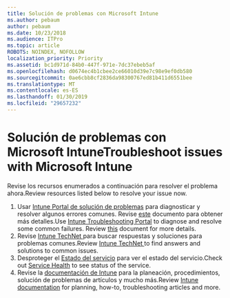 ```yaml
---
title: Solución de problemas con Microsoft Intune
ms.author: pebaum
author: pebaum
ms.date: 10/23/2018
ms.audience: ITPro
ms.topic: article
ROBOTS: NOINDEX, NOFOLLOW
localization_priority: Priority
ms.assetid: bc1d971d-84b0-447f-971e-7dc37ebeb5af
ms.openlocfilehash: d0674ec4b1cbee2ce66010d39e7c98e9ef0db580
ms.sourcegitcommit: 0ae6cbb8cf2836da98300767ed81b411d6551bee
ms.translationtype: MT
ms.contentlocale: es-ES
ms.lasthandoff: 01/30/2019
ms.locfileid: "29657232"
---
```

# <a name="troubleshoot-issues-with-microsoft-intune"></a><span data-ttu-id="4e2c4-102">Solución de problemas con Microsoft Intune</span><span class="sxs-lookup"><span data-stu-id="4e2c4-102">Troubleshoot issues with Microsoft Intune</span></span>

<span data-ttu-id="4e2c4-103">Revise los recursos enumerados a continuación para resolver el problema ahora.</span><span class="sxs-lookup"><span data-stu-id="4e2c4-103">Review resources listed below to resolve your issue now.</span></span>
  
1. <span data-ttu-id="4e2c4-p101">Usar [Intune Portal de solución de problemas](https://devicemanagement.microsoft.com/#blade/Microsoft_Intune_DeviceSettings/TroubleshootBlade) para diagnosticar y resolver algunos errores comunes. Revise [este](https://docs.microsoft.com/intune/help-desk-operators) documento para obtener más detalles.</span><span class="sxs-lookup"><span data-stu-id="4e2c4-p101">Use [Intune Troubleshooting Portal](https://devicemanagement.microsoft.com/#blade/Microsoft_Intune_DeviceSettings/TroubleshootBlade) to diagnose and resolve some common failures. Review [this](https://docs.microsoft.com/intune/help-desk-operators) document for more details.</span></span>  
2. <span data-ttu-id="4e2c4-106">Revise [Intune TechNet ](https://social.technet.microsoft.com/forums/home?forum=microsoftintuneprod)para buscar respuestas y soluciones para problemas comunes.</span><span class="sxs-lookup"><span data-stu-id="4e2c4-106">Review [Intune TechNet ](https://social.technet.microsoft.com/forums/home?forum=microsoftintuneprod)to find answers and solutions to common issues.</span></span>  
3. <span data-ttu-id="4e2c4-107">Desproteger el [Estado del servicio](https://portal.office.com/AdminPortal/Home#/servicehealth) para ver el estado del servicio.</span><span class="sxs-lookup"><span data-stu-id="4e2c4-107">Check out [Service Health](https://portal.office.com/AdminPortal/Home#/servicehealth) to see status of the service.</span></span>   
4. <span data-ttu-id="4e2c4-108">Revise la [documentación de Intune](https://docs.microsoft.com/intune/) para la planeación, procedimientos, solución de problemas de artículos y mucho más.</span><span class="sxs-lookup"><span data-stu-id="4e2c4-108">Review [Intune documentation](https://docs.microsoft.com/intune/) for planning, how-to, troubleshooting articles and more.</span></span> 